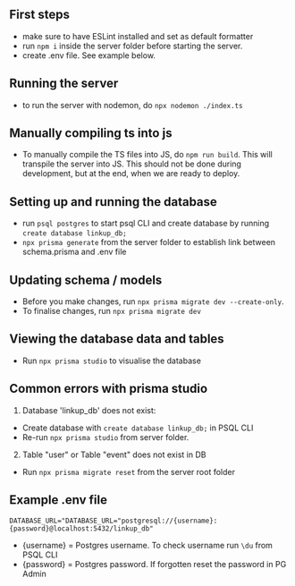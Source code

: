 ## First steps
- make sure to have ESLint installed and set as default formatter
- run `npm i` inside the server folder before starting the server.
- create .env file. See example below.

## Running the server
- to run the server with nodemon, do `npx nodemon ./index.ts`

## Manually compiling ts into js
- To manually compile the TS files into JS, do `npm run build`. This will transpile the server into JS. This should not be done during development, but at the end, when we are ready to deploy.

## Setting up and running the database
- run `psql postgres` to start psql CLI and create database by running `create database linkup_db;`
- `npx prisma generate` from the server folder to establish link between schema.prisma and .env file

## Updating schema / models
- Before you make changes, run `npx prisma migrate dev --create-only`.
- To finalise changes, run `npx prisma migrate dev`

## Viewing the database data and tables
- Run `npx prisma studio` to visualise the database

## Common errors with prisma studio
1. Database 'linkup_db' does not exist:
- Create database with `create database linkup_db;` in PSQL CLI
- Re-run `npx prisma studio` from server folder.

2. Table "user" or Table "event" does not exist in DB
- Run `npx prisma migrate reset` from the server root folder


## Example .env file
```
DATABASE_URL="DATABASE_URL="postgresql://{username}:{password}@localhost:5432/linkup_db"
```

- {username} = Postgres username. To check username run `\du` from PSQL CLI
- {password} = Postgres password. If forgotten reset the password in PG Admin